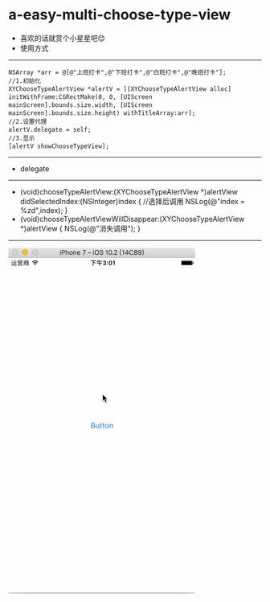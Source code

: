 # a-easy-multi-choose-type-view
- 喜欢的话就赏个小星星吧😊
- 使用方式
---
    NSArray *arr = @[@"上班打卡",@"下班打卡",@"白班打卡",@"晚班打卡"];
    //1.初始化
    XYChooseTypeAlertView *alertV = [[XYChooseTypeAlertView alloc] initWithFrame:CGRectMake(0, 0, [UIScreen mainScreen].bounds.size.width, [UIScreen mainScreen].bounds.size.height) withTitleArray:arr];
    //2.设置代理
    alertV.delegate = self;
    //3.显示
    [alertV showChooseTypeView];
---
- delegate
---
- (void)chooseTypeAlertView:(XYChooseTypeAlertView *)alertView didSelectedIndex:(NSInteger)index
{
    //选择后调用
    NSLog(@"index = %zd",index);
}
- (void)chooseTypeAlertViewWillDisappear:(XYChooseTypeAlertView *)alertView
{
    NSLog(@"消失调用");
}
---
![image](https://github.com/XY-Wing/a-easy-multi-choose-type-view/blob/master/EasyTypeChooseView-master/GIF/%E7%B1%BB%E5%9E%8B%E9%80%89%E6%8B%A9%E6%A1%86.gif)

